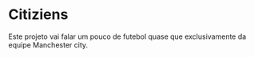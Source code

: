 # Citiziens

Este projeto vai falar um pouco de futebol quase que exclusivamente da equipe Manchester city.

